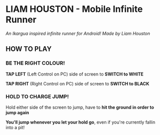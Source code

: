 # LIAM HOUSTON - Mobile Infinite Runner

*An Ikargua inspired infinite runner for Android! Made by Liam Houston*

## HOW TO PLAY

### BE THE RIGHT COLOUR!
**TAP LEFT** (Left Control on PC) side of screen to **SWITCH to WHITE**


**TAP RIGHT** (Right Control on PC) side of screen to **SWITCH to BLACK**

### HOLD TO CHARGE JUMP!
Hold either side of the screen to jump, have to **hit the ground in order to jump again**


**You'll jump whenever you let your hold go**, even if you're currently fallin into a pit!
